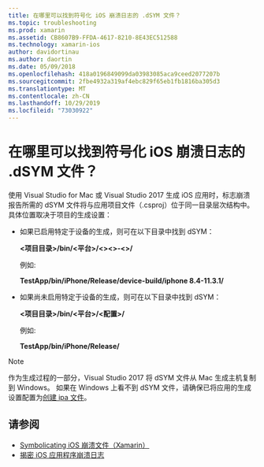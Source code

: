 ```yaml
---
title: 在哪里可以找到符号化 iOS 崩溃日志的 .dSYM 文件？
ms.topic: troubleshooting
ms.prod: xamarin
ms.assetid: CB8607B9-FFDA-4617-8210-8E43EC512588
ms.technology: xamarin-ios
author: davidortinau
ms.author: daortin
ms.date: 05/09/2018
ms.openlocfilehash: 418a0196849099da03983085aca9ceed2077207b
ms.sourcegitcommit: 2fbe4932a319af4ebc829f65eb1fb1816ba305d3
ms.translationtype: MT
ms.contentlocale: zh-CN
ms.lasthandoff: 10/29/2019
ms.locfileid: "73030922"
---
```

# <a name="where-can-i-find-the-dsym-file-to-symbolicate-ios-crash-logs"></a>在哪里可以找到符号化 iOS 崩溃日志的 .dSYM 文件？

使用 Visual Studio for Mac 或 Visual Studio 2017 生成 iOS 应用时，标志崩溃报告所需的 dSYM 文件将与应用项目文件（.csproj）位于同一目录层次结构中。 具体位置取决于项目的生成设置：

- 如果已启用特定于设备的生成，则可在以下目录中找到 dSYM：

    **&lt;项目目录&gt;/bin/&lt;平台&gt;/&lt;&gt;&lt;&gt;-&lt;&gt;/**

    例如:
  
    **TestApp/bin/iPhone/Release/device-build/iphone 8.4-11.3.1/**

- 如果尚未启用特定于设备的生成，则可在以下目录中找到 dSYM：

    **&lt;项目目录&gt;/bin/&lt;平台&gt;/&lt;配置&gt;/**

    例如:

    **TestApp/bin/iPhone/Release/**

> [!NOTE]
> 作为生成过程的一部分，Visual Studio 2017 将 dSYM 文件从 Mac 生成主机复制到 Windows。 如果在 Windows 上看不到 dSYM 文件，请确保已将应用的生成设置配置为[创建 ipa 文件](~/ios/deploy-test/app-distribution/ipa-support.md)。

## <a name="see-also"></a>请参阅

- [Symbolicating iOS 崩溃文件（Xamarin）](https://www.jmillerdev.net/symbolicating-ios-crash-files-xamarin-ios/)
- [揭密 iOS 应用程序崩溃日志](https://www.raywenderlich.com/23704/demystifying-ios-application-crash-logs)
